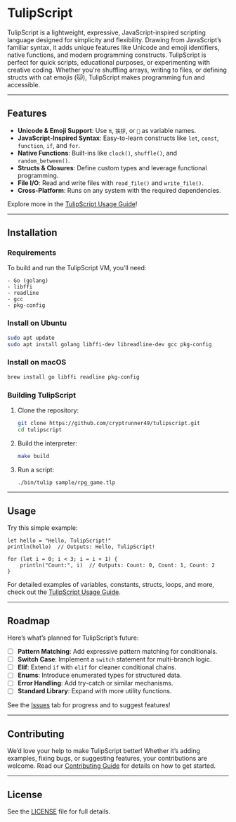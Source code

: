 # TulipScript

TulipScript is a lightweight, expressive, JavaScript-inspired scripting language designed for simplicity and flexibility. Drawing from JavaScript’s familiar syntax, it adds unique features like Unicode and emoji identifiers, native functions, and modern programming constructs. TulipScript is perfect for quick scripts, educational purposes, or experimenting with creative coding. Whether you're shuffling arrays, writing to files, or defining structs with cat emojis (🐱), TulipScript makes programming fun and accessible.

---

## Features

- **Unicode & Emoji Support**: Use `π`, `挨拶`, or `🔢` as variable names.
- **JavaScript-Inspired Syntax**: Easy-to-learn constructs like `let`, `const`, `function`, `if`, and `for`.
- **Native Functions**: Built-ins like `clock()`, `shuffle()`, and `random_between()`.
- **Structs & Closures**: Define custom types and leverage functional programming.
- **File I/O**: Read and write files with `read_file()` and `write_file()`.
- **Cross-Platform**: Runs on any system with the required dependencies.

Explore more in the [TulipScript Usage Guide](TULIPSCRIPT_USAGE.md)!

---

## Installation

### Requirements

To build and run the TulipScript VM, you’ll need:

```text
- Go (golang)
- libffi
- readline
- gcc
- pkg-config
```

### Install on Ubuntu

```bash
sudo apt update
sudo apt install golang libffi-dev libreadline-dev gcc pkg-config
```

### Install on macOS

```bash
brew install go libffi readline pkg-config
```

### Building TulipScript

1. Clone the repository:

   ```bash
   git clone https://github.com/cryptrunner49/tulipscript.git
   cd tulipscript
   ```

2. Build the interpreter:

   ```bash
   make build
   ```

3. Run a script:

   ```bash
   ./bin/tulip sample/rpg_game.tlp
   ```

---

## Usage

Try this simple example:

```tulipscript
let hello = "Hello, TulipScript!"
println(hello)  // Outputs: Hello, TulipScript!

for (let i = 0; i < 3; i = i + 1) {
    println("Count:", i)  // Outputs: Count: 0, Count: 1, Count: 2
}
```

For detailed examples of variables, constants, structs, loops, and more, check out the [TulipScript Usage Guide](TULIPSCRIPT_USAGE.md).

---

## Roadmap

Here’s what’s planned for TulipScript’s future:

- [ ] **Pattern Matching**: Add expressive pattern matching for conditionals.
- [ ] **Switch Case**: Implement a `switch` statement for multi-branch logic.
- [ ] **Elif**: Extend `if` with `elif` for cleaner conditional chains.
- [ ] **Enums**: Introduce enumerated types for structured data.
- [ ] **Error Handling**: Add try-catch or similar mechanisms.
- [ ] **Standard Library**: Expand with more utility functions.

See the [Issues](https://github.com/cryptrunner49/tulipscript/issues) tab for progress and to suggest features!

---

## Contributing

We’d love your help to make TulipScript better! Whether it’s adding examples, fixing bugs, or suggesting features, your contributions are welcome. Read our [Contributing Guide](CONTRIBUTING.md) for details on how to get started.

---

## License

See the [LICENSE](LICENSE) file for full details.
